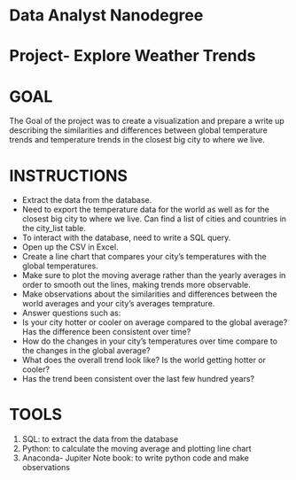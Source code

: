# Data Analyst Nanodegree 

# Project- Explore Weather Trends 

# GOAL
 The Goal of the project was to create a visualization and prepare a write up describing the similarities and differences 
 between global temperature trends and temperature trends in the closest big city to where we live.

# INSTRUCTIONS
+ Extract the data from the database.
+ Need to export the temperature data for the world as well as for the closest big city to where we live.
  Can find a list of cities and countries in the city_list table.
+ To interact with the database, need to write a SQL query.
+ Open up the CSV in Excel.
+ Create a line chart that compares your city’s temperatures with the global temperatures.
+ Make sure to plot the moving average rather than the yearly averages in order to smooth out the lines, making trends more observable.
+ Make observations about the similarities and differences between the world averages and your city’s averages temprature.
+ Answer questions such as:
 + Is your city hotter or cooler on average compared to the global average? Has the difference been consistent over time?
 + How do the changes in your city’s temperatures over time compare to the changes in the global average?
 + What does the overall trend look like? Is the world getting hotter or cooler? 
 + Has the trend been consistent over the last few hundred years?

# TOOLS 
 
  1. SQL: to extract the data from the database
  2. Python: to calculate the moving average and plotting line chart 
  3. Anaconda- Jupiter Note book: to write python code and make observations 
